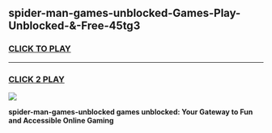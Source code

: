 
## spider-man-games-unblocked-Games-Play-Unblocked-&-Free-45tg3
<h3>
<a href="https://premium76.site?title=spider-man-games-unblocked&ref=24A">CLICK TO PLAY</a></h3>
<hr>

<h3>
<a href="https://premium76.site?title=spider-man-games-unblocked&ref=24A">CLICK 2 PLAY</a>
  
</h3>

<a href="https://premium76.site?title=spider-man-games-unblocked&ref=24A"><img src="https://clearcache.store/games.png"></a>


**spider-man-games-unblocked games unblocked: Your Gateway to Fun and Accessible Online Gaming**
